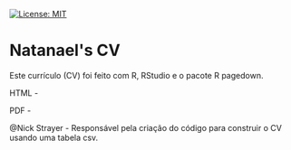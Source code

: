 [![License: MIT](https://img.shields.io/badge/License-MIT-yellow.svg)](https://opensource.org/licenses/MIT)

# Natanael's CV

Este currículo (CV) foi feito com R, RStudio e o pacote R pagedown.

HTML - 

PDF - 

@Nick Strayer - Responsável pela criação do código para construir o CV usando uma tabela csv.
